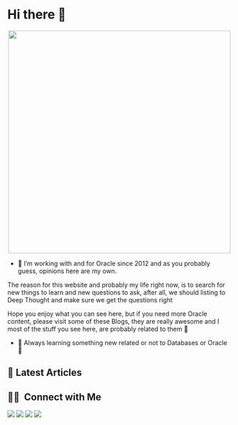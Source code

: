 
<!--
**Project-42/Project-42** is a ✨ _special_ ✨ repository because its `README.md` (this file) appears on your GitHub profile.

Here are some ideas to get you started:

- 🔭 I’m currently working on ...
- 🌱 I’m currently learning ...
- 👯 I’m looking to collaborate on ...
- 🤔 I’m looking for help with ...
- 💬 Ask me about ...
- 📫 How to reach me: ...
- 😄 Pronouns: ...
- ⚡ Fun fact: ...
-->




# Hi there :wave:

<p align="center">
<a href="https://project42.site/"><img src=https://i1.wp.com/project42.site/wp-content/uploads/2020/08/dont-panic-website-font.png?resize=1024%2C1024&ssl=1" width="500"/></a>


- 🔭 I’m working with and for Oracle since 2012 and as you probably guess, opinions here are my own.

The reason for this website and probably my life right now, is to search for new things to learn and new questions to ask, after all, we should listing to Deep Thought and make sure we get the questions right

Hope you enjoy what you can see here, but if you need more Oracle content, please visit some of these Blogs, they are really awesome and I most of the stuff you see here, are probably related to them 🙂


- 🌱 Always learning something new related or not to Databases or Oracle 🙂


## :newspaper: Latest Articles
<!-- BLOG-POST-LIST:START -->
<!-- BLOG-POST-LIST:END -->


##  🤝🏻 &nbsp;Connect with Me
<p align="left">
<a href="https://project42.site/"><img src="https://img.shields.io/badge/-Project42-f80102?style=?style=flat-square&logo=Wordpress&logoColor=white"/></a>    
<a href="https://www.linkedin.com/in/victor-torres-m/"><img src="https://img.shields.io/badge/-Victor%20Torres-0077B5?style=?style=flat-square&logo=Linkedin&logoColor=white"/></a>
<a href="https://twitter.com/Solifugo/"><img src="https://img.shields.io/badge/-Victor%20Torres-1DA1F2?style=?style=flat-square&logo=Twitter&logoColor=white"/></a> 
<a href="https://dev.to/project42/"><img src="https://img.shields.io/badge/-Project42-000000?style=?style=flat-square&logo=dev.to&logoColor=white"/></a>  
 
